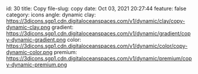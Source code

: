 id: 30
title: Copy 
file-slug: copy
date: Oct 03, 2021 20:27:44
feature: false
category: icons
angle: dynamic
clay: https://3dicons.sgp1.cdn.digitaloceanspaces.com/v1/dynamic/clay/copy-dynamic-clay.png
gradient: https://3dicons.sgp1.cdn.digitaloceanspaces.com/v1/dynamic/gradient/copy-dynamic-gradient.png
color: https://3dicons.sgp1.cdn.digitaloceanspaces.com/v1/dynamic/color/copy-dynamic-color.png
premium: https://3dicons.sgp1.cdn.digitaloceanspaces.com/v1/dynamic/premium/copy-dynamic-premium.png
